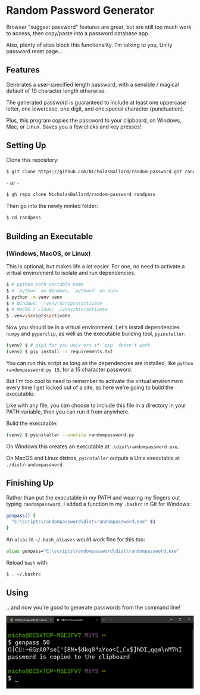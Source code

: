 # Random Password Generator

Browser "suggest password" features are great, but are still too much work to access, then copy/paste into a password database app.  

Also, plenty of sites block this functionality. I'm talking to you, Unity password reset page...

## Features

Generates a user-specified length password, with a sensible / magical default of 10 character length otherwise.

The generated password is guaranteed to include at least one uppercase letter, one lowercase, one digit, and one special character (punctuation).

Plus, this program copies the password to your clipboard, on Windows, Mac, or Linux. Saves you a few clicks and key presses!

## Setting Up

Clone this repository:

```bash
$ git clone https://github.com/NicholasBallard/random-password.git randpass
```
_- or -_
```bash
$ gh repo clone NicholasBallard/random-password randpass
```

Then go into the newly minted folder:
```bash
$ cd randpass
```

## Building an Executable 
### (Windows, MacOS, or Linux)

This is optional, but makes life a lot easier. For one, no need to activate a virtual environment to isolate and run dependencies.

```bash
$ # python path variable name
$ # `python` on Windows, `python3` on Unix
$ python -m venv venv
$ # Windows: .\venv\Scripts\activate
$ # MacOS / Linux: ./venv/bin/activate
$ .venv\Scripts\activate
```

Now you should be in a virtual environment. Let's install dependencies `numpy` and `pyperclip`, as well as the executable building tool, `pyinstaller`:
```bash
(venv) $ # pip3 for you Unix'ers if `pip` doesn't work
(venv) $ pip install -r requirements.txt
```

You can run this script as long as the dependencies are installed, like `python randompassword.py 15`, for a 15 character password.

But I'm too cool to need to remember to activate the virtual environment every time I get locked out of a site, so here we're going to build the executable.

Like with any file, you can choose to include this file in a directory in your PATH variable, then you can run it from anywhere.

Build the executable:
```bash
(venv) $ pyinstaller --onefile randompassword.py
```

On Windows this creates an executable at `.\dist\randompassword.exe`.

On MacOS and Linux distros, `pyinstaller` outputs a Unix executable at `./dist/randompassword`.

## Finishing Up

Rather than put the executable in my PATH and wearing my fingers out typing `randompassword`, I added a function in my `.bashrc` in Git for Windows:

```bash
genpass() {
  "C:\scripts\randompassword\dist\randompassword.exe" $1
}
```

An `alias` in `~/.bash_aliases` would work fine for this too:
```bash
alias genpass="C:\scripts\randompassword\dist\randompassword.exe"
```

Reload `bash` with:

```bash
$ . ~/.bashrc
```

## Using

...and now you're good to generate passwords from the command line!

![Generating passwords is fun! 👍](screenshots/generated_password.png)

